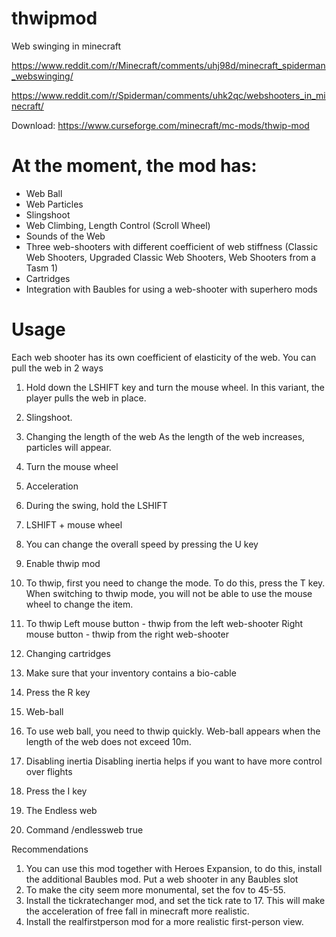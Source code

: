 # thwipmod
Web swinging in minecraft

https://www.reddit.com/r/Minecraft/comments/uhj98d/minecraft_spiderman_webswinging/

https://www.reddit.com/r/Spiderman/comments/uhk2qc/webshooters_in_minecraft/

Download: https://www.curseforge.com/minecraft/mc-mods/thwip-mod

# At the moment, the mod has:
- Web Ball
- Web Particles
- Slingshoot
- Web Climbing, Length Control (Scroll Wheel)
- Sounds of the Web
- Three web-shooters with different coefficient of web stiffness (Classic Web Shooters, Upgraded Classic Web Shooters, Web Shooters from a Tasm 1)
- Cartridges
- Integration with Baubles for using a web-shooter with superhero mods

# Usage
Each web shooter has its own coefficient of elasticity of the web.
You can pull the web in 2 ways
1. Hold down the LSHIFT key and turn the mouse wheel. In this variant, the player pulls the web in place.
2. Slingshoot.

2. Changing the length of the web
As the length of the web increases, particles will appear.
1. Turn the mouse wheel

3. Acceleration
1. During the swing, hold the LSHIFT
2. LSHIFT + mouse wheel
3. You can change the overall speed by pressing the U key

4. Enable thwip mod
1. To thwip, first you need to change the mode. To do this, press the T key. When switching to thwip mode, you will not be able to use the mouse wheel to change the item.

5. To thwip
Left mouse button - thwip from the left web-shooter
Right mouse button - thwip from the right web-shooter

6. Changing cartridges
1. Make sure that your inventory contains a bio-cable
2. Press the R key

7. Web-ball
1. To use web ball, you need to thwip quickly. Web-ball appears when the length of the web does not exceed 10m.

8. Disabling inertia
Disabling inertia helps if you want to have more control over flights
1. Press the I key

9. The Endless web
1. Command /endlessweb true


Recommendations
1. You can use this mod together with Heroes Expansion, to do this, install the additional Baubles mod. Put a web shooter in any Baubles slot
2. To make the city seem more monumental, set the fov to 45-55.
3. Install the tickratechanger mod, and set the tick rate to 17. This will make the acceleration of free fall in minecraft more realistic.
4. Install the realfirstperson mod for a more realistic first-person view.
